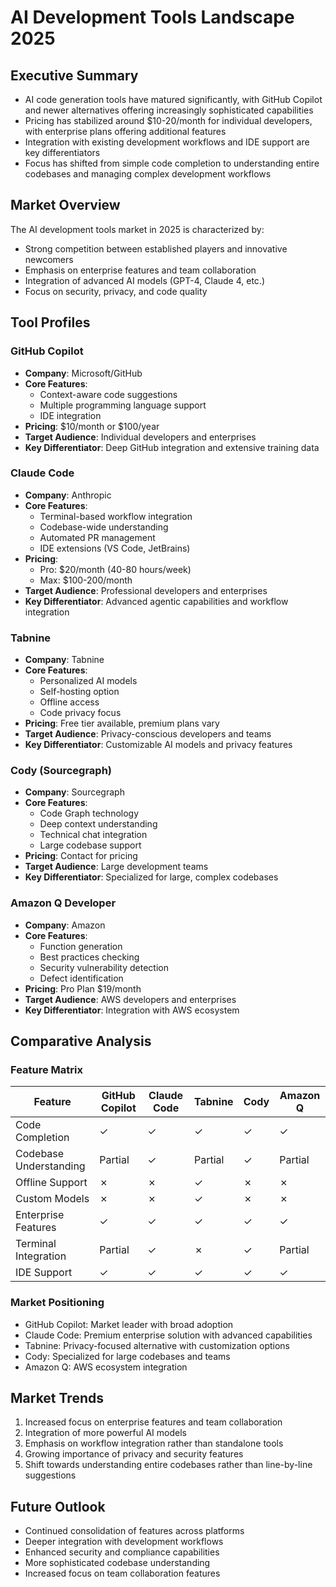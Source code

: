 # AI Development Tools Landscape 2025

## Executive Summary
- AI code generation tools have matured significantly, with GitHub Copilot and newer alternatives offering increasingly sophisticated capabilities
- Pricing has stabilized around $10-20/month for individual developers, with enterprise plans offering additional features
- Integration with existing development workflows and IDE support are key differentiators
- Focus has shifted from simple code completion to understanding entire codebases and managing complex development workflows

## Market Overview

The AI development tools market in 2025 is characterized by:
- Strong competition between established players and innovative newcomers
- Emphasis on enterprise features and team collaboration
- Integration of advanced AI models (GPT-4, Claude 4, etc.)
- Focus on security, privacy, and code quality

## Tool Profiles

### GitHub Copilot
- **Company**: Microsoft/GitHub
- **Core Features**:
  - Context-aware code suggestions
  - Multiple programming language support
  - IDE integration
- **Pricing**: $10/month or $100/year
- **Target Audience**: Individual developers and enterprises
- **Key Differentiator**: Deep GitHub integration and extensive training data

### Claude Code
- **Company**: Anthropic
- **Core Features**:
  - Terminal-based workflow integration
  - Codebase-wide understanding
  - Automated PR management
  - IDE extensions (VS Code, JetBrains)
- **Pricing**:
  - Pro: $20/month (40-80 hours/week)
  - Max: $100-200/month
- **Target Audience**: Professional developers and enterprises
- **Key Differentiator**: Advanced agentic capabilities and workflow integration

### Tabnine
- **Company**: Tabnine
- **Core Features**:
  - Personalized AI models
  - Self-hosting option
  - Offline access
  - Code privacy focus
- **Pricing**: Free tier available, premium plans vary
- **Target Audience**: Privacy-conscious developers and teams
- **Key Differentiator**: Customizable AI models and privacy features

### Cody (Sourcegraph)
- **Company**: Sourcegraph
- **Core Features**:
  - Code Graph technology
  - Deep context understanding
  - Technical chat integration
  - Large codebase support
- **Pricing**: Contact for pricing
- **Target Audience**: Large development teams
- **Key Differentiator**: Specialized for large, complex codebases

### Amazon Q Developer
- **Company**: Amazon
- **Core Features**:
  - Function generation
  - Best practices checking
  - Security vulnerability detection
  - Defect identification
- **Pricing**: Pro Plan $19/month
- **Target Audience**: AWS developers and enterprises
- **Key Differentiator**: Integration with AWS ecosystem

## Comparative Analysis

### Feature Matrix

| Feature                    | GitHub Copilot | Claude Code | Tabnine | Cody | Amazon Q |
|---------------------------|----------------|-------------|---------|------|----------|
| Code Completion           | ✓              | ✓           | ✓       | ✓    | ✓        |
| Codebase Understanding    | Partial        | ✓           | Partial | ✓    | Partial  |
| Offline Support          | ✗              | ✗           | ✓       | ✗    | ✗        |
| Custom Models            | ✗              | ✗           | ✓       | ✗    | ✗        |
| Enterprise Features      | ✓              | ✓           | ✓       | ✓    | ✓        |
| Terminal Integration     | Partial        | ✓           | ✗       | ✓    | Partial  |
| IDE Support             | ✓              | ✓           | ✓       | ✓    | ✓        |

### Market Positioning
- GitHub Copilot: Market leader with broad adoption
- Claude Code: Premium enterprise solution with advanced capabilities
- Tabnine: Privacy-focused alternative with customization options
- Cody: Specialized for large codebases and teams
- Amazon Q: AWS ecosystem integration

## Market Trends
1. Increased focus on enterprise features and team collaboration
2. Integration of more powerful AI models
3. Emphasis on workflow integration rather than standalone tools
4. Growing importance of privacy and security features
5. Shift towards understanding entire codebases rather than line-by-line suggestions

## Future Outlook
- Continued consolidation of features across platforms
- Deeper integration with development workflows
- Enhanced security and compliance capabilities
- More sophisticated codebase understanding
- Increased focus on team collaboration features